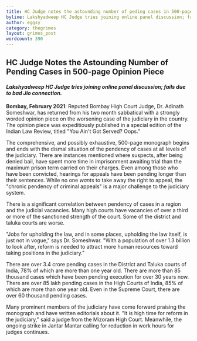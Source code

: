```yaml
---
title: HC Judge notes the astounding number of peding cases in 500-page opinion piece
byline: Lakshyadweep HC Judge tries joining online panel discussion; fails due to bad Jio connection.
author: eggsy
category: thegrimes
layout: grimes_post
wordcount: 390
---
```


## HC Judge Notes the Astounding Number of Pending Cases in 500-page Opinion Piece

#### *Lakshyadweep HC Judge tries joining online panel discussion; fails due to bad Jio connection.*

**Bombay, February 2021**: Reputed Bombay High Court Judge, Dr. Adinath Someshwar, has returned from his two month sabbatical with a strongly worded opinion piece on the worsening case of the judiciary in the country. The opinion piece was expeditiously published in a special edition of the Indian Law Review, titled "You Ain't Got Served? Oops."

The comprehensive, and possibly exhaustive, 500-page monograph begins and ends with the dismal situation of the pendency of cases at all levels of the judiciary. There are instances mentioned where suspects, after being denied bail, have spent more time in imprisonment awaiting trial than the maximum prison term carried on their charges. Even among those who have been convicted, hearings for appeals have been pending longer than their sentences. While no one *wants* to take away the right to appeal, the "chronic pendency of criminal appeals" is a major challenge to the judiciary system.

There is a significant correlation between pendency of cases in a region and the judicial vacancies. Many high courts have vacancies of over a third or more of the sanctioned strength of the court. Some of the district and taluka courts are worse.

"Jobs for upholding the law, and in some places, upholding the law itself, is just not in vogue," says Dr. Someshwar. "With a population of over 1.3 billion to look after, reform is needed to attract more human resources toward taking positions in the judiciary."

There are over 3.4 crore pending cases in the District and Taluka courts of India, 78% of which are more than one year old. There are more than 85 thousand cases which have been pending execution for over 30 years now. There are over 85 lakh pending cases in the High Courts of India, 85% of which are more than one year old. Even in the Supreme Court, there are over 60 thousand pending cases.

Many prominent members of the judiciary have come forward praising the monograph and have written editorials about it. "It is high time for reform in the judiciary," said a judge from the Mizoram High Court. Meanwhile, the ongoing strike in Jantar Mantar calling for reduction in work hours for judges continues.